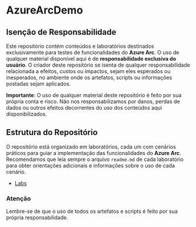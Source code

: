 # AzureArcDemo

## Isenção de Responsabilidade

Este repositório contém conteúdos e laboratórios destinados exclusivamente para testes de funcionalidades do **Azure Arc**. O uso de qualquer material disponível aqui é de **responsabilidade exclusiva do usuário**. O criador deste repositório se isenta de qualquer responsabilidade relacionada a efeitos, custos ou impactos, sejam eles esperados ou inesperados, no ambiente onde os artefatos, scripts ou informações postadas sejam aplicados.

**Importante**: O uso de qualquer material deste repositório é feito por sua própria conta e risco. Não nos responsabilizamos por danos, perdas de dados ou outros efeitos decorrentes do uso dos conteúdos aqui disponibilizados.

## Estrutura do Repositório

O repositório está organizado em laboratórios, cada um com cenários práticos para guiar a implementação das funcionalidades do **Azure Arc**. Recomendamos que leia sempre o arquivo `readme.md` de cada laboratório para obter orientações adicionais e informações sobre o uso de cada cenário.

- [Labs](https://github.com/fabiotreze/AzureArcDemo/tree/main)

### Atenção
Lembre-se de que o uso de todos os artefatos e scripts é feito por sua própria responsabilidade.
